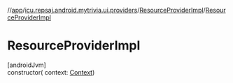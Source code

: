 //[app](../../../index.md)/[icu.repsaj.android.mytrivia.ui.providers](../index.md)/[ResourceProviderImpl](index.md)/[ResourceProviderImpl](-resource-provider-impl.md)

# ResourceProviderImpl

[androidJvm]\
constructor(
context: [Context](https://developer.android.com/reference/kotlin/android/content/Context.html))
